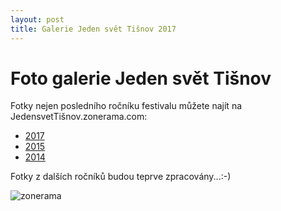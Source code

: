```yaml
---
layout: post
title: Galerie Jeden svět Tišnov 2017
---
```

# Foto galerie Jeden svět Tišnov

Fotky nejen posledního ročníku festivalu můžete najít na JedensvetTišnov.zonerama.com: 

- [2017](https://www.zonerama.com/JedensvetTisnov/Album/2969167)
- [2015](https://www.zonerama.com/JedensvetTisnov/Album/2969351)
- [2014](https://www.zonerama.com/JedensvetTisnov/Album/2969357)

Fotky z dalších ročníků budou teprve zpracovány...:-)


![zonerama](/learn-jekyll/images/zonerama.png)

